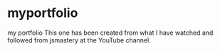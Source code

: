 # myportfolio
my portfolio This one has been created from what I have watched and followed from jsmastery at the YouTube channel.
